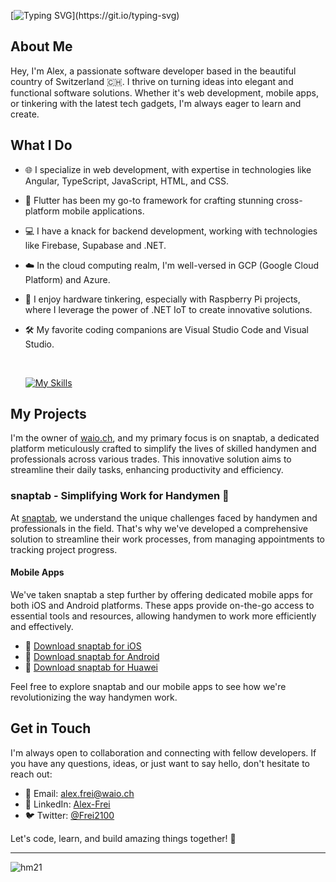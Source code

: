     
[![Typing SVG](https://readme-typing-svg.demolab.com/?font=Fira+Code&pause=1000&random=false&width=500&lines=Hi+there%F0%9F%91%8B%2C+I'm+Alex+from+Switzerland.)](https://git.io/typing-svg)


## About Me

Hey, I'm Alex, a passionate software developer based in the beautiful country of Switzerland 🇨🇭. I thrive on turning ideas into elegant and functional software solutions. Whether it's web development, mobile apps, or tinkering with the latest tech gadgets, I'm always eager to learn and create.

## What I Do

- 🌐 I specialize in web development, with expertise in technologies like Angular, TypeScript, JavaScript, HTML, and CSS.
- 📱 Flutter has been my go-to framework for crafting stunning cross-platform mobile applications.
- 💻 I have a knack for backend development, working with technologies like Firebase, Supabase and .NET.
- ☁️ In the cloud computing realm, I'm well-versed in GCP (Google Cloud Platform) and Azure.
- 🌟 I enjoy hardware tinkering, especially with Raspberry Pi projects, where I leverage the power of .NET IoT to create innovative solutions.
- 🛠️ My favorite coding companions are Visual Studio Code and Visual Studio.
  
  <br>
  
  [![My Skills](https://skillicons.dev/icons?i=flutter,angular,ts,js,html,css,cs,dotnet,supabase,firebase,gcp,azure,raspberrypi,vscode,visualstudio)](https://skillicons.dev)


## My Projects

I'm the owner of [waio.ch](https://waio.ch), and my primary focus is on snaptab, a dedicated platform meticulously crafted to simplify the lives of skilled handymen and professionals across various trades. This innovative solution aims to streamline their daily tasks, enhancing productivity and efficiency.

### snaptab - Simplifying Work for Handymen 🔧

At [snaptab](https://snaptab.ch), we understand the unique challenges faced by handymen and professionals in the field. That's why we've developed a comprehensive solution to streamline their work processes, from managing appointments to tracking project progress.

#### Mobile Apps

We've taken snaptab a step further by offering dedicated mobile apps for both iOS and Android platforms. These apps provide on-the-go access to essential tools and resources, allowing handymen to work more efficiently and effectively.

- 📱 [Download snaptab for iOS](https://apps.apple.com/vn/app/snaptab/id1632397394)
- 📱 [Download snaptab for Android](https://play.google.com/store/apps/details?id=ch.waio.snaptab)
- 📱 [Download snaptab for Huawei](https://appgallery.huawei.com/app/C107547313)

Feel free to explore snaptab and our mobile apps to see how we're revolutionizing the way handymen work.



## Get in Touch

I'm always open to collaboration and connecting with fellow developers. If you have any questions, ideas, or just want to say hello, don't hesitate to reach out:

- 📧 Email: [alex.frei@waio.ch](mailto:alex.frei@waio.ch)
- 💼 LinkedIn: [Alex-Frei](https://www.linkedin.com/in/alex-frei-01b016202/)
- 🐦 Twitter: [@Frei2100](https://twitter.com/Frei2100)

Let's code, learn, and build amazing things together! 🚀

<hr>

<p align="left"> <img src="https://komarev.com/ghpvc/?username=hm21" alt="hm21"/> </p>
